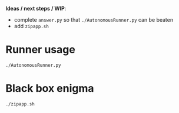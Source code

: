 **Ideas / next steps / WIP**:

- complete `answer.py` so that `./AutonomousRunner.py` can be beaten
- add `zipapp.sh`


# Runner usage

    ./AutonomousRunner.py

# Black box enigma

    ./zipapp.sh
